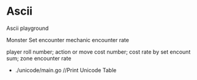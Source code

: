 # Ascii
 Ascii playground

[^_^]:
    hello

Monster Set
encounter mechanic
encounter rate

player roll number;
action or move cost number;
cost rate by set encount sum;
zone encounter rate


 - ./unicode/main.go //Print Unicode Table
